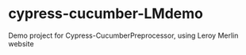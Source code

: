 # cypress-cucumber-LMdemo
Demo project for Cypress-CucumberPreprocessor, using Leroy Merlin website
